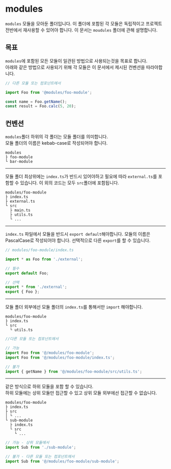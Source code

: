 # modules

`modules` 모듈을 모아둔 폴더입니다.
이 폴더에 포함된 각 모듈은 독립적이고 프로젝트 전반에서 재사용할 수 있어야 합니다.
이 문서는 `moudules` 폴더에 관해 설명합니다.

## 목표

`modules`에 포함된 모든 모듈이 일관된 방법으로 사용되는것을 목표로 합니다.  
아래와 같은 방법으로 사용되기 위해 각 모듈은 이 문서에서 제시된 컨벤션을 따라야합니다.

```ts
// 다른 모듈 또는 컴포넌트에서

import Foo from '@modules/foo-module';

const name = Foo.getName();
const result = Foo.calc(5, 20);
```

## 컨벤션

`modules`폴더 하위의 각 폴더는 모듈 폴더를 의미합니다.  
모듈 폴더의 이름은 kebab-case로 작성되어야 합니다.

```
modules
├ foo-module
└ bar-module
```

---

모듈 폴더 최상위에는 `index.ts`가 반드시 있어야하고 필요에 따라 `external.ts`를 포함할 수 있습니다.
이 외의 코드는 모두 `src`폴더에 포함됩니다.

```
modules/foo-module
├ index.ts
├ external.ts
└ src
  ├ main.ts
  ├ utils.ts
  └ ...
```

---

`index.ts` 파일에서 모듈을 반드시 `export default`해야합니다. 모듈의 이름은 PascalCase로 작성되어야 합니다. 선택적으로 다른 `export`를 할 수 있습니다.

```ts
// modules/foo-module/index.ts

import * as Foo from './external';

// 필수
export default Foo;

// 선택
export * from './external';
export { Foo };
```

---

모듈 폴더 외부에선 모듈 폴더의 `index.ts`를 통해서만 `import` 해야합니다.

```
modules/foo-module
├ index.ts
└ src
  └ utils.ts
```

```ts
//다른 모듈 또는 컴포넌트에서

// 가능
import Foo from '@/modules/foo-module';
import Foo from '@/modules/foo-module/index.ts';

// 불가
import { getName } from '@/modules/foo-module/src/utils.ts';
```

---

같은 방식으로 하위 모듈을 포함 할 수 있습니다.  
하위 모듈에는 상위 모듈만 접근할 수 있고 상위 모듈 외부에선 접근할 수 없습니다.

```
modules/foo-module
├ index.ts
├ src
│ └ ...
└ sub-module
  ├ index.ts
  └ src
    └ ...
```

```ts
// 가능 - 상위 모듈에서
import Sub from './sub-module';

// 불가 - 다른 모듈 또는 컴포넌트에서
import Sub from '@/modules/foo-module/sub-module';
```
